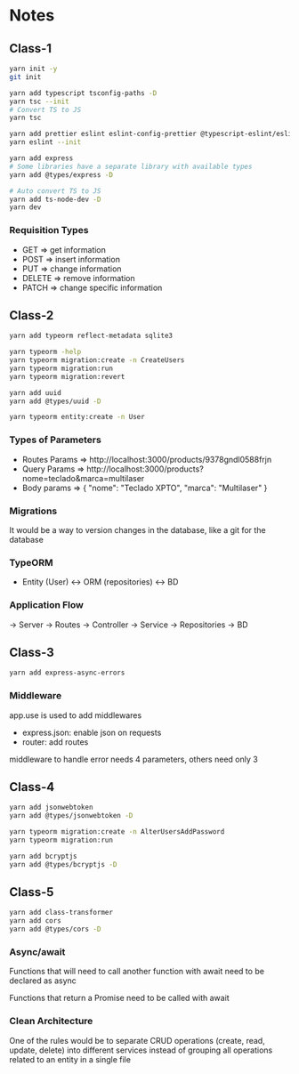 # Notes

## Class-1

```sh
yarn init -y
git init

yarn add typescript tsconfig-paths -D
yarn tsc --init
# Convert TS to JS
yarn tsc

yarn add prettier eslint eslint-config-prettier @typescript-eslint/eslint-plugin @typescript-eslint/parser -D
yarn eslint --init

yarn add express
# Some libraries have a separate library with available types
yarn add @types/express -D

# Auto convert TS to JS
yarn add ts-node-dev -D
yarn dev
```

### Requisition Types

- GET => get information
- POST => insert information
- PUT => change information
- DELETE => remove information
- PATCH => change specific information

## Class-2

```sh
yarn add typeorm reflect-metadata sqlite3

yarn typeorm -help
yarn typeorm migration:create -n CreateUsers
yarn typeorm migration:run
yarn typeorm migration:revert

yarn add uuid
yarn add @types/uuid -D

yarn typeorm entity:create -n User
```

### Types of Parameters

- Routes Params => http://localhost:3000/products/9378gndl0588frjn
- Query Params => http://localhost:3000/products?nome=teclado&marca=multilaser
- Body params => { "nome": "Teclado XPTO", "marca": "Multilaser" }

### Migrations

It would be a way to version changes in the database, like a git for the database

### TypeORM

- Entity (User) <-> ORM (repositories) <-> BD

### Application Flow

-> Server -> Routes -> Controller -> Service -> Repositories -> BD

## Class-3

```sh
yarn add express-async-errors
```

### Middleware

app.use is used to add middlewares

- express.json: enable json on requests
- router: add routes

middleware to handle error needs 4 parameters, others need only 3

## Class-4

```sh
yarn add jsonwebtoken
yarn add @types/jsonwebtoken -D

yarn typeorm migration:create -n AlterUsersAddPassword
yarn typeorm migration:run

yarn add bcryptjs
yarn add @types/bcryptjs -D
```

## Class-5

```sh
yarn add class-transformer
yarn add cors
yarn add @types/cors -D
```

### Async/await

Functions that will need to call another function with await need to be declared as async

Functions that return a Promise need to be called with await

### Clean Architecture

One of the rules would be to separate CRUD operations (create, read, update, delete) into different services instead of grouping all operations related to an entity in a single file
